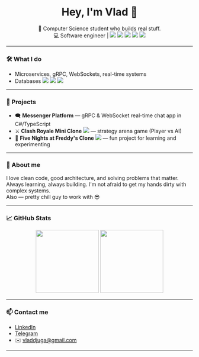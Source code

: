 <h1 align="center">Hey, I'm Vlad 👋</h1>

<p align="center">
  🧠 Computer Science student who builds real stuff.<br>
  💻 Software engineer | 
  <img src="https://img.shields.io/badge/.NET-512BD4?style=flat-square&logo=.net&logoColor=white"/>
  <img src="https://img.shields.io/badge/TypeScript-3178C6?style=flat-square&logo=typescript&logoColor=white"/>
  <img src="https://img.shields.io/badge/Unity-000000?style=flat-square&logo=unity&logoColor=white"/>
  <img src="https://img.shields.io/badge/Go-00ADD8?style=flat-square&logo=go&logoColor=white"/>
  <img src="https://img.shields.io/badge/Java-007396?style=flat-square&logo=java&logoColor=white"/>
</p>

---

### 🛠 What I do
- Microservices, gRPC, WebSockets, real-time systems
- Databases <img src="https://img.shields.io/badge/PostgreSQL-4169E1?style=flat-square&logo=postgresql&logoColor=white"/> <img src="https://img.shields.io/badge/MongoDB-47A248?style=flat-square&logo=mongodb&logoColor=white"/> <img src="https://img.shields.io/badge/Firebase-FFCA28?style=flat-square&logo=firebase&logoColor=black"/> 

---

### 🚧 Projects
- 🗨️ **Messenger Platform** — gRPC & WebSocket real-time chat app in С#/TypeScript
- ⚔️ **Clash Royale Mini Clone** <img src="https://img.shields.io/badge/Unity-000000?style=flat-square&logo=unity&logoColor=white"/> —  strategy arena game (Player vs AI)
- 🐻 **Five Nights at Freddy's Clone** <img src="https://img.shields.io/badge/Unity-000000?style=flat-square&logo=unity&logoColor=white"/> — fun project for learning and experimenting

---

### 🤘 About me
I love clean code, good architecture, and solving problems that matter.  
Always learning, always building. I'm not afraid to get my hands dirty with complex systems.  
Also — pretty chill guy to work with 😎

---

### 📈 GitHub Stats

<p align="center">
  <img src="https://github-readme-streak-stats.herokuapp.com/?user=Vladdjuga&theme=dark" height="170" />
  <img src="https://github-readme-stats.vercel.app/api/top-langs/?username=Vladdjuga&layout=compact&theme=dark" height="170" />
</p>

---

### 📫 Contact me

- [LinkedIn](https://linkedin.com/in/vladyslav-dzhuha)
- [Telegram](https://t.me/idepieszo)  
- ✉️ vladdjuga@gmail.com

---
